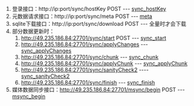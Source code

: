 1. 登录接口：http://ip:port/sync/hostKey POST --- [sync_hostKey](./api/sync_hostKey.txt)
2. 元数据请求接口：http://ip:port/sync/meta POST --- [meta](api/meta.txt)
3. sqlite下载接口：http://ip:port/sync/download POST --- 全量时才会下载
4. 部分数据更新时：
    1. http://49.235.186.84:27701/sync/start POST --- [sync_start](api/sync_start.txt)
    2. http://49.235.186.84:27701/sync/applyChanges --- [sync_applyChanges](./api/sync_applyChanges.txt)
    3. http://49.235.186.84:27701/sync/chunk --- [sync_chunk](./api/sync_chunk.txt)
    4. http://49.235.186.84:27701/sync/applyChunk --- [sync_applyChunk](./api/sync_applyChunk.txt)
    5. http://49.235.186.84:27701/sync/sanityCheck2 ---- [sync_sanityCheck2](./api/sync_sanityCheck2.txt)
    6. http://49.235.186.84:27701/sync/finish --- [sync_finish](./api/sync_finish.txt)
5. 媒体数据同步接口：http://49.235.186.84:27701/msync/begin POST --- [msync_begin](./api/msync_begin.txt)